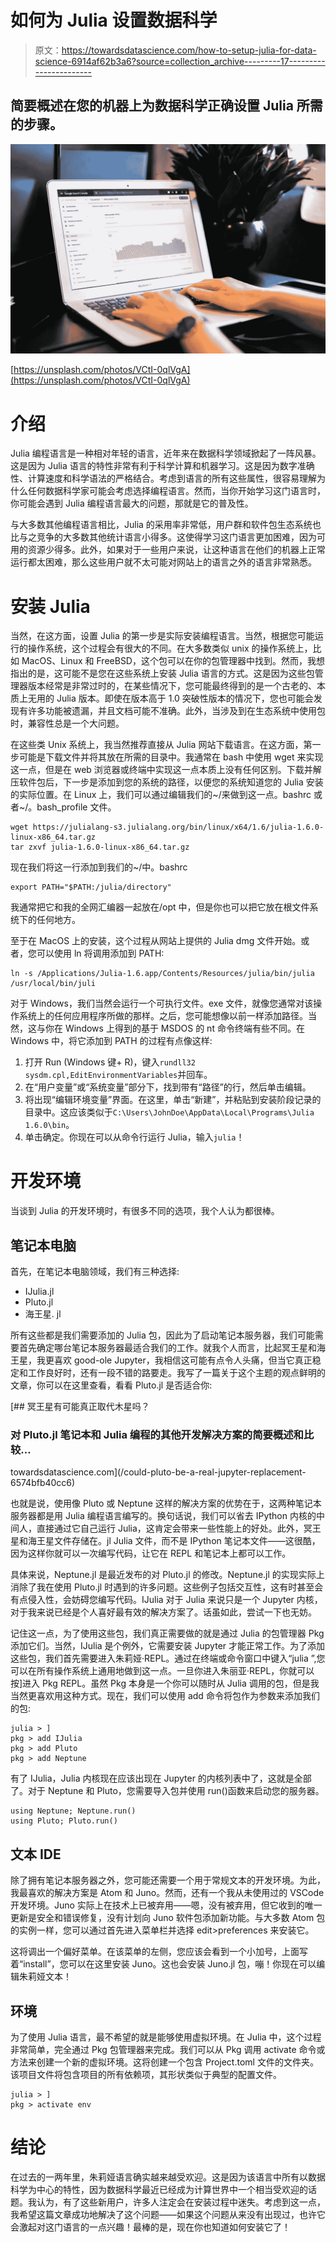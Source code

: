 # 如何为 Julia 设置数据科学

> 原文：<https://towardsdatascience.com/how-to-setup-julia-for-data-science-6914af62b3a6?source=collection_archive---------17----------------------->

## 简要概述在您的机器上为数据科学正确设置 Julia 所需的步骤。

![](img/17072e1d0c894b288d68e8c40e73265b.png)

[https://unsplash.com/photos/VCtI-0qlVgA](https://unsplash.com/photos/VCtI-0qlVgA)

# 介绍

Julia 编程语言是一种相对年轻的语言，近年来在数据科学领域掀起了一阵风暴。这是因为 Julia 语言的特性非常有利于科学计算和机器学习。这是因为数字准确性、计算速度和科学语法的严格结合。考虑到语言的所有这些属性，很容易理解为什么任何数据科学家可能会考虑选择编程语言。然而，当你开始学习这门语言时，你可能会遇到 Julia 编程语言最大的问题，那就是它的普及性。

与大多数其他编程语言相比，Julia 的采用率非常低，用户群和软件包生态系统也比与之竞争的大多数其他统计语言小得多。这使得学习这门语言更加困难，因为可用的资源少得多。此外，如果对于一些用户来说，让这种语言在他们的机器上正常运行都太困难，那么这些用户就不太可能对网站上的语言之外的语言非常熟悉。

# 安装 Julia

当然，在这方面，设置 Julia 的第一步是实际安装编程语言。当然，根据您可能运行的操作系统，这个过程会有很大的不同。在大多数类似 unix 的操作系统上，比如 MacOS、Linux 和 FreeBSD，这个包可以在你的包管理器中找到。然而，我想指出的是，这可能不是您在这些系统上安装 Julia 语言的方式。这是因为这些包管理器版本经常是非常过时的，在某些情况下，您可能最终得到的是一个古老的、本质上无用的 Julia 版本。即使在版本高于 1.0 突破性版本的情况下，您也可能会发现有许多功能被遗漏，并且文档可能不准确。此外，当涉及到在生态系统中使用包时，兼容性总是一个大问题。

在这些类 Unix 系统上，我当然推荐直接从 Julia 网站下载语言。在这方面，第一步可能是下载文件并将其放在所需的目录中。我通常在 bash 中使用 wget 来实现这一点，但是在 web 浏览器或终端中实现这一点本质上没有任何区别。下载并解压软件包后，下一步是添加到您的系统的路径，以便您的系统知道您的 Julia 安装的实际位置。在 Linux 上，我们可以通过编辑我们的~/来做到这一点。bashrc 或者~/。bash_profile 文件。

```
wget https://julialang-s3.julialang.org/bin/linux/x64/1.6/julia-1.6.0-linux-x86_64.tar.gz
tar zxvf julia-1.6.0-linux-x86_64.tar.gz
```

现在我们将这一行添加到我们的~/中。bashrc

```
export PATH="$PATH:/julia/directory"
```

我通常把它和我的全网汇编器一起放在/opt 中，但是你也可以把它放在根文件系统下的任何地方。

至于在 MacOS 上的安装，这个过程从网站上提供的 Julia dmg 文件开始。或者，您可以使用 ln 将调用添加到 PATH:

```
ln -s /Applications/Julia-1.6.app/Contents/Resources/julia/bin/julia /usr/local/bin/juli
```

对于 Windows，我们当然会运行一个可执行文件。exe 文件，就像您通常对该操作系统上的任何应用程序所做的那样。之后，您可能想像以前一样添加路径。当然，这与你在 Windows 上得到的基于 MSDOS 的 nt 命令终端有些不同。在 Windows 中，将它添加到 PATH 的过程有点像这样:

1.  打开 Run (Windows 键+ R)，键入`rundll32 sysdm.cpl,EditEnvironmentVariables`并回车。
2.  在“用户变量”或“系统变量”部分下，找到带有“路径”的行，然后单击编辑。
3.  将出现“编辑环境变量”界面。在这里，单击“新建”，并粘贴到安装阶段记录的目录中。这应该类似于`C:\Users\JohnDoe\AppData\Local\Programs\Julia 1.6.0\bin`。
4.  单击确定。你现在可以从命令行运行 Julia，输入`julia`！

# 开发环境

当谈到 Julia 的开发环境时，有很多不同的选项，我个人认为都很棒。

## 笔记本电脑

首先，在笔记本电脑领域，我们有三种选择:

*   IJulia.jl
*   Pluto.jl
*   海王星. jl

所有这些都是我们需要添加的 Julia 包，因此为了启动笔记本服务器，我们可能需要首先确定哪台笔记本服务器最适合我们的工作。就我个人而言，比起冥王星和海王星，我更喜欢 good-ole Jupyter，我相信这可能有点令人头痛，但当它真正稳定和工作良好时，还有一段不错的路要走。我写了一篇关于这个主题的观点鲜明的文章，你可以在这里查看，看看 Pluto.jl 是否适合你:

[](/could-pluto-be-a-real-jupyter-replacement-6574bfb40cc6) [## 冥王星有可能真正取代木星吗？

### 对 Pluto.jl 笔记本和 Julia 编程的其他开发解决方案的简要概述和比较…

towardsdatascience.com](/could-pluto-be-a-real-jupyter-replacement-6574bfb40cc6) 

也就是说，使用像 Pluto 或 Neptune 这样的解决方案的优势在于，这两种笔记本服务器都是用 Julia 编程语言编写的。换句话说，我们可以省去 IPython 内核的中间人，直接通过它自己运行 Julia，这肯定会带来一些性能上的好处。此外，冥王星和海王星文件存储在。jl Julia 文件，而不是 IPython 笔记本文件——这很酷，因为这样你就可以一次编写代码，让它在 REPL 和笔记本上都可以工作。

具体来说，Neptune.jl 是最近发布的对 Pluto.jl 的修改。Neptune.jl 的实现实际上消除了我在使用 Pluto.jl 时遇到的许多问题。这些例子包括交互性，这有时甚至会有点侵入性，会妨碍您编写代码。IJulia 对于 Julia 来说只是一个 Jupyter 内核，对于我来说已经是个人喜好最有效的解决方案了。话虽如此，尝试一下也无妨。

记住这一点，为了使用这些包，我们真正需要做的就是通过 Julia 的包管理器 Pkg 添加它们。当然，IJulia 是个例外，它需要安装 Jupyter 才能正常工作。为了添加这些包，我们首先需要进入朱莉娅·REPL。通过在终端或命令窗口中键入“julia ”,您可以在所有操作系统上通用地做到这一点。一旦你进入朱丽亚·REPL，你就可以按]进入 Pkg REPL。虽然 Pkg 本身是一个你可以随时从 Julia 调用的包，但是我当然更喜欢用这种方式。现在，我们可以使用 add 命令将包作为参数来添加我们的包:

```
julia > ]
pkg > add IJulia
pkg > add Pluto
pkg > add Neptune
```

有了 IJulia，Julia 内核现在应该出现在 Jupyter 的内核列表中了，这就是全部了。对于 Neptune 和 Pluto，您需要导入包并使用 run()函数来启动您的服务器。

```
using Neptune; Neptune.run()
using Pluto; Pluto.run()
```

## 文本 IDE

除了拥有笔记本服务器之外，您可能还需要一个用于常规文本的开发环境。为此，我最喜欢的解决方案是 Atom 和 Juno。然而，还有一个我从未使用过的 VSCode 开发环境。Juno 实际上在技术上已被弃用——嗯，没有被弃用，但它收到的唯一更新是安全和错误修复，没有计划向 Juno 软件包添加新功能。与大多数 Atom 包的实例一样，您可以通过首先进入菜单栏并选择 edit>preferences 来安装它。

这将调出一个偏好菜单。在该菜单的左侧，您应该会看到一个小加号，上面写着“install”，您可以在这里安装 Juno。这也会安装 Juno.jl 包，嘣！你现在可以编辑朱莉娅文本！

## 环境

为了使用 Julia 语言，最不希望的就是能够使用虚拟环境。在 Julia 中，这个过程非常简单，完全通过 Pkg 包管理器来完成。我们可以从 Pkg 调用 activate 命令或方法来创建一个新的虚拟环境。这将创建一个包含 Project.toml 文件的文件夹。该项目文件将包含项目的所有依赖项，其形状类似于典型的配置文件。

```
julia > ]
pkg > activate env
```

# 结论

在过去的一两年里，朱莉娅语言确实越来越受欢迎。这是因为该语言中所有以数据科学为中心的特性，因为数据科学最近已经成为计算世界中一个相当受欢迎的话题。我认为，有了这些新用户，许多人注定会在安装过程中迷失。考虑到这一点，我希望这篇文章成功地解决了这个问题——如果这个问题从来没有出现过，也许它会激起对这门语言的一点兴趣！最棒的是，现在你也知道如何安装它了！